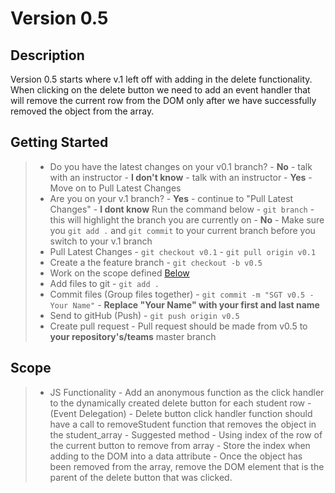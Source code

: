 # Version 0.5

## Description
Version 0.5 starts where v.1 left off with adding in the delete functionality. When clicking on the delete button we need to add an event handler that will remove the current row
from the DOM only after we have successfully removed the object from the array.

## Getting Started
> - Do you have the latest changes on your v0.1 branch?
    - **No** - talk with an instructor
    - **I don't know** - talk with an instructor
    - **Yes** - Move on to Pull Latest Changes
> - Are you on your v.1 branch?
    - **Yes** - continue to "Pull Latest Changes"
    - **I dont know** Run the command below
        - `git branch` - this will highlight the branch you are currently on
    - **No** - Make sure you `git add .` and `git commit` to your current branch before you switch to your v.1 branch
> - Pull Latest Changes
        - `git checkout v0.1`
        - `git pull origin v0.1`
> - Create a the feature branch
    - `git checkout -b v0.5`
> - Work on the scope defined <a href="https://github.com/Learning-Fuze/SGT/tree/v.5#scope">Below</a>
> - Add files to git
    - `git add .`
> - Commit files (Group files together)
    - `git commit -m "SGT v0.5 - Your Name"`
    - **Replace "Your Name" with your first and last name**
> - Send to gitHub (Push)
    - `git push origin v0.5`
> - Create pull request
    - Pull request should be made from v0.5 to **your repository's/teams** master branch

## Scope
> - JS Functionality
    - Add an anonymous function as the click handler to the dynamically created delete button for each student row - (Event Delegation)
    - Delete button click handler function should have a call to removeStudent function that removes the object in the student_array
        - Suggested method
            - Using index of the row of the current button to remove from array
            - Store the index when adding to the DOM into a data attribute
    - Once the object has been removed from the array, remove the DOM element that is the parent of the delete button that was clicked.